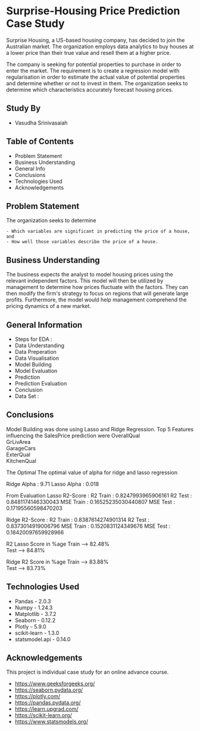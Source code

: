 # Surprise-Housing Price Prediction Case Study

Surprise Housing, a US-based housing company, has decided to join the Australian market. The organization employs data analytics to buy houses at a lower price than their true value and resell them at a higher price.

The company is seeking for potential properties to purchase in order to enter the market. The requirement is to create a regression model with regularisation in order to estimate the actual value of potential properties and determine whether or not to invest in them.
The organization seeks to determine which characteristics accurately forecast housing prices.



## Study By
- Vasudha Srinivasaiah

## Table of Contents
* Problem Statement
* Business Understanding
* General Info
* Conclusions
* Technologies Used
* Acknowledgements

<!-- You can include any other section that is pertinent to your problem -->
## Problem Statement

The organization seeks to determine

    - Which variables are significant in predicting the price of a house, and
    - How well those variables describe the price of a house.



## Business Understanding

The business expects the analyst to model housing prices using the relevant independent factors. This model will then be utilized by management to determine how prices fluctuate with the factors. They can then modify the firm's strategy to focus on regions that will generate large profits. Furthermore, the model would help management comprehend the pricing dynamics of a new market.

## General Information

- Steps for EDA :
- Data Understanding
- Data Preperation 
- Data Visualisation
- Model Building
- Model Evaluation
- Prediction
- Prediction Evaluation
- Conclusion
- Data Set :  

<!-- You don't have to answer all the questions - just the ones relevant to your project. -->

## Conclusions

Model Building was done using Lasso and Ridge Regression.
Top 5 Features influencing the SalesPrice prediction  were
OverallQual    
GrLivArea      
GarageCars     
ExterQual     
KitchenQual 

The Optimal The optimal value of alpha for ridge and lasso regression

Ridge Alpha : 9.71
Lasso Alpha : 0.018

From Evaluation
Lasso R2-Score :
R2 Train  : 0.8247993965906161
R2 Test   : 0.8481174146330043
MSE Train : 0.16525235030440807
MSE Test  : 0.17195560598470203

Ridge R2-Score :
R2 Train  : 0.8387614274901314
R2 Test   : 0.8373014919006796
MSE Train : 0.1520831124349676
MSE Test  : 0.18420097659928966


R2 Lasso Score in %age 
Train --> 82.48%  
Test  --> 84.81%

Ridge R2 Score in %age
Train --> 83.88%  
Test  --> 83.73%


## Technologies Used

- Pandas - 2.0.3
- Numpy - 1.24.3
- Matplotlib - 3.7.2
- Seaborn - 0.12.2
- Plotly - 5.9.0
- scikit-learn - 1.3.0
- statsmodel.api - 0.14.0

<!-- As the libraries versions keep on changing, it is recommended to mention the version of library used in this project -->

## Acknowledgements

This project is individual case study for an online advance course.
- https://www.geeksforgeeks.org/
- https://seaborn.pydata.org/
- https://plotly.com/
- https://pandas.pydata.org/
- https://learn.upgrad.com/
- https://scikit-learn.org/
- https://www.statsmodels.org/



<!-- Optional -->
<!-- ## License -->
<!-- This project is open source and available under the [... License](). -->

<!-- You don't have to include all sections - just the one's relevant to your project -->

